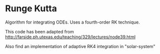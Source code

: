 # Runge Kutta

Algorithm for integrating ODEs. Uses a fourth-order RK technique. 

This code has been adapted from http://farside.ph.utexas.edu/teaching/329/lectures/node39.html

Also find an implementation of adaptive RK4 integration in "solar-system"
